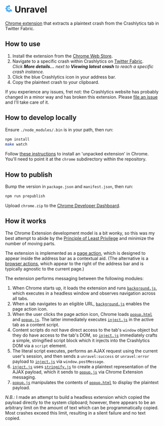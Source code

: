 # ![Icon](/chrome/img/icon-24.png) Unravel

[Chrome extension](https://chrome.google.com/webstore/detail/unravel/opccdmdchkjidmnneegkgglhgigpkopa)
that extracts a plaintext crash from the Crashlytics tab in Twitter Fabric.

## How to use

1. Install the extension from the [Chrome Web Store](https://chrome.google.com/webstore/detail/unravel/opccdmdchkjidmnneegkgglhgigpkopa).
1. Navigate to a specific crash within Crashlytics on [Twitter Fabric](https://fabric.io).  
   _Click **More details...** next to **Viewing latest crash** to reach a
   specific crash instance._
1. Click the blue Crashlytics icon in your address bar.
1. Copy the plaintext crash to your clipboard.

If you experience any issues, fret not: the Crashlytics website has probably
changed in a minor way and has broken this extension. Please [file an issue](https://github.com/jamesreggio/unravel/issues/new)
and I'll take care of it.

## How to develop locally

Ensure `./node_modules/.bin` is in your path, then run:

```bash
npm install
make watch
```

Follow [these instructions](https://developer.chrome.com/extensions/getstarted#unpacked)
to install an 'unpacked extension' in Chrome. You'll need to point it at the
`chrome` subdirectory within the repository.

## How to publish

Bump the version in `package.json` and `manifest.json`, then run:

```bash
npm run prepublish
```

Upload `chrome.zip` to the [Chrome Developer Dashboard](https://chrome.google.com/webstore/developer/dashboard).

## How it works

The Chrome Extension development model is a bit wonky, so this was my best
attempt to abide by the [Principle of Least Privilege](https://en.wikipedia.org/wiki/Principle_of_least_privilege)
and minimize the number of moving parts.

The extension is implemented as a [page action](https://developer.chrome.com/extensions/pageAction),
which is designed to appear inside the address bar as a contextual aid. (The
alternative is a [browser actions](https://developer.chrome.com/extensions/browserAction),
which appear to the right of the address bar and is typically agnostic to the
current page.)

The extension performs messaging between the following modules:

1. When Chrome starts up, it loads the extension and runs [`background.js`](/src/background.js),
   which executes in a headless window and observes navigation across all tabs.
1. When a tab navigates to an eligible URL, [`background.js`](/src/background.js)
   enables the page action icon.
1. When the user clicks the page action icon, Chrome loads [`popup.html`](/chrome/popup.html)
   and [`popup.js`](/src/popup.js). The latter immediately executes [`inject.js`](/src/inject.js)
   in the active tab as a content script.
1. Content scripts do not have direct access to the tab's `window` object but
   they do have access to the tab's DOM, so [`inject.js`](/src/inject.js)
   immediately crafts a simple, stringified script block which it injects into
   the Crashlytics DOM via a `script` element.
1. The literal script executes, performs an AJAX request using the current
   user's session, and then sends a `unravel:success` or `unravel:error`
   payload to [`inject.js`](/src/inject.js) via `window.postMessage`.
1. [`inject.js`](/src/inject.js) uses [`stringify.js`](/src/stringify.js) to
   create a plaintext representation of the AJAX payload, which it sends to [`popup.js`](/src/popup.js)
   via Chrome Extension messaging.
1. [`popup.js`](/src/popup.js) manipulates the contents of [`popup.html`](/chrome/popup.html)
   to display the plaintext payload.

_N.B.:_ I made an attempt to build a headless extension which copied the
payload directly to the system clipboard; however, there appears to be an
arbitrary limit on the amount of text which can be programmatically copied.
Most crashes exceed this limit, resulting in a silent failure and no text
copied.

